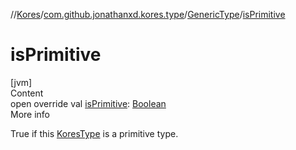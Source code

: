 //[Kores](../../index.md)/[com.github.jonathanxd.kores.type](../index.md)/[GenericType](index.md)/[isPrimitive](is-primitive.md)



# isPrimitive  
[jvm]  
Content  
open override val [isPrimitive](is-primitive.md): [Boolean](https://kotlinlang.org/api/latest/jvm/stdlib/kotlin/-boolean/index.html)  
More info  


True if this [KoresType](../-kores-type/index.md) is a primitive type.

  



